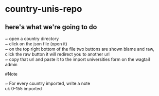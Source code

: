 # country-unis-repo
## here's what we're going to do

~ open a country directory  
~ click on the json file (open it)  
~ on the top right bottom of the file two buttons are shown blame and raw, click the raw button it will   redirect you to another url  
~ copy that url and paste it to the import universities form on the wagtail admin  


#Note

~ For every country imported, write a note  
uk 0-155 imported
